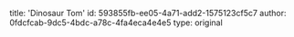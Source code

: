 title: 'Dinosaur Tom'
id: 593855fb-ee05-4a71-add2-1575123cf5c7
author: 0fdcfcab-9dc5-4bdc-a78c-4fa4eca4e4e5
type: original
